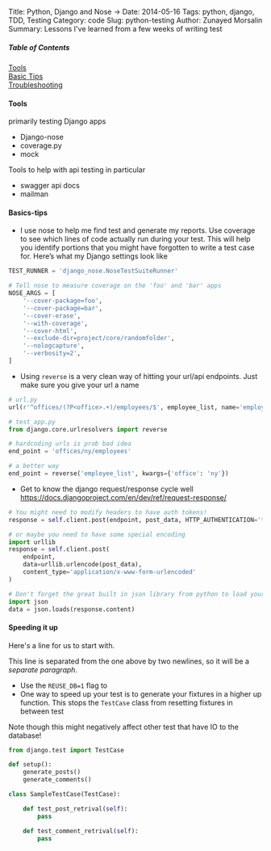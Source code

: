 Title: Python, Django and Nose →
Date: 2014-05-16
Tags: python, django, TDD, Testing
Category: code
Slug: python-testing
Author: Zunayed Morsalin
Summary: Lessons I've learned from a few weeks of writing test


##### Table of Contents  
[Tools](#tools)   
[Basic Tips](#requirements)   
[Troubleshooting](#troubleshooting)   


#### Tools
primarily testing Django apps

* Django-nose 
* coverage.py 
* mock 

Tools to help with api testing in particular

* swagger api docs 
* mailman


#### Basics-tips

* I use nose to help me find test and generate my reports. Use coverage to see which lines of code actually run during your test. This will help you identify portions that you might have forgotten to write a test case for. Here’s what my Django settings look like 

```python
TEST_RUNNER = 'django_nose.NoseTestSuiteRunner'

# Tell nose to measure coverage on the 'foo' and 'bar' apps
NOSE_ARGS = [
    '--cover-package=foo',
    '--cover-package=bar',
    '--cover-erase',
    '--with-coverage',
    '--cover-html',
    '--exclude-dir=project/core/randomfolder',
    '--nologcapture',
    '--verbosity=2',
]
```


* Using `reverse` is a very clean way of hitting your url/api endpoints. Just make sure you give your url a name

```python
# url.py 
url(r'^offices/(?P<office>.+)/employees/$', employee_list, name='employee_list'),

# test_app.py 
from django.core.urlresolvers import reverse

# hardcoding urls is prob bad idea
end_point = 'offices/ny/employees'

# a better way
end_point = reverse('employee_list', kwargs={'office': 'ny'})
```
* Get to know the django request/response cycle well https://docs.djangoproject.com/en/dev/ref/request-response/

```python
# You might need to modify headers to have auth tokens!
response = self.client.post(endpoint, post_data, HTTP_AUTHENTICATION='token')

# or maybe you need to have some special encoding 
import urllib
response = self.client.post(
    endpoint,
    data=urllib.urlencode(post_data),
    content_type='application/x-www-form-urlencoded'
)

# Don't forget the great built in json library from python to load your response!
import json
data = json.loads(response.content)
```

#### Speeding it up
Here's a line for us to start with.

This line is separated from the one above by two newlines, so it will be a *separate paragraph*.

* Use the `REUSE_DB=1` flag to 
* One way to speed up your test is to generate your fixtures in a higher up function. This stops the `TestCase` class from resetting fixtures in between test

Note though this might negatively affect other test that have IO to the database!

```python
from django.test import TestCase

def setup():
    generate_posts()
    generate_comments()

class SampleTestCase(TestCase):

    def test_post_retrival(self):
        pass

    def test_comment_retrival(self):
        pass
```

